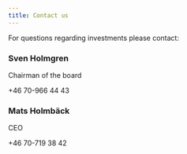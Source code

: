 ```yaml
---
title: Contact us
---
```

For questions regarding investments please contact:

### Sven Holmgren


Chairman of the board

+46 70-966 44 43

### Mats Holmbäck

CEO

+46 70-719 38 42
